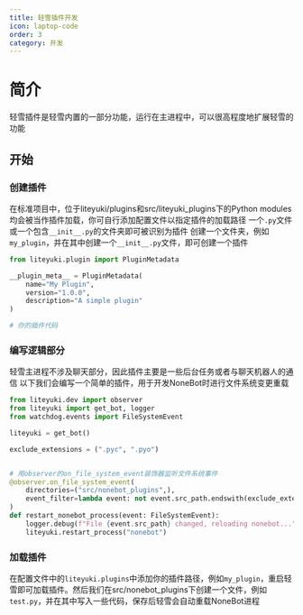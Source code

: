 ```yaml
---
title: 轻雪插件开发
icon: laptop-code
order: 3
category: 开发
---
```


# 简介

轻雪插件是轻雪内置的一部分功能，运行在主进程中，可以很高程度地扩展轻雪的功能

## 开始

### 创建插件

在标准项目中，位于liteyuki/plugins和src/liteyuki_plugins下的Python modules均会被当作插件加载，你可自行添加配置文件以指定插件的加载路径
一个`.py`文件或一个包含`__init__.py`的文件夹即可被识别为插件
创建一个文件夹，例如`my_plugin`，并在其中创建一个`__init__.py`文件，即可创建一个插件

```python
from liteyuki.plugin import PluginMetadata

__plugin_meta__ = PluginMetadata(
    name="My Plugin",
    version="1.0.0",
    description="A simple plugin"
)

# 你的插件代码
```

### 编写逻辑部分

轻雪主进程不涉及聊天部分，因此插件主要是一些后台任务或者与聊天机器人的通信
以下我们会编写一个简单的插件，用于开发NoneBot时进行文件系统变更重载

```python
from liteyuki.dev import observer
from liteyuki import get_bot, logger
from watchdog.events import FileSystemEvent

liteyuki = get_bot()

exclude_extensions = (".pyc", ".pyo")


# 用observer的on_file_system_event装饰器监听文件系统事件
@observer.on_file_system_event(
    directories=("src/nonebot_plugins",),
    event_filter=lambda event: not event.src_path.endswith(exclude_extensions) and ("__pycache__" not in event.src_path) and os.path.isfile(event.src_path)
)
def restart_nonebot_process(event: FileSystemEvent):
    logger.debug(f"File {event.src_path} changed, reloading nonebot...")
    liteyuki.restart_process("nonebot")
```

### 加载插件

在配置文件中的`liteyuki.plugins`中添加你的插件路径，例如`my_plugin`，重启轻雪即可加载插件。然后我们在src/nonebot_plugins下创建一个文件，例如`test.py`，并在其中写入一些代码，保存后轻雪会自动重载NoneBot进程